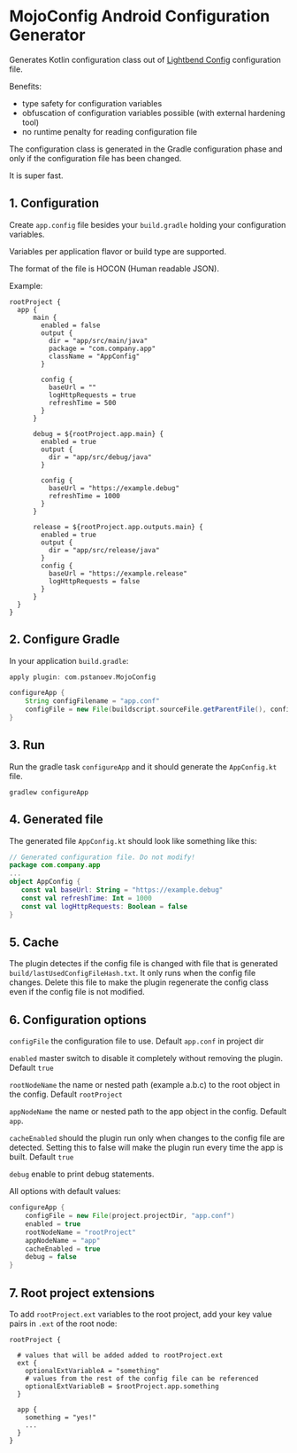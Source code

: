 # MojoConfig Android Configuration Generator

Generates Kotlin configuration class out of [Lightbend Config](https://github.com/lightbend/config) configuration file.

Benefits:
- type safety for configuration variables
- obfuscation of configuration variables possible (with external hardening tool)
- no runtime penalty for reading configuration file

The configuration class is generated in the Gradle configuration phase and only if the configuration file has been changed.

It is super fast.

## 1. Configuration
Create `app.config` file besides your ``build.gradle`` holding your configuration variables.

Variables per application flavor or build type are supported.

The format of the file is HOCON (Human readable JSON). 

Example:


```
rootProject {
  app {
	  main {
	    enabled = false
	    output {
	      dir = "app/src/main/java"
	      package = "com.company.app"
	      className = "AppConfig"
	    }
	
	    config {
	      baseUrl = ""
	      logHttpRequests = true
	      refreshTime = 500
	    }
	  }
	
	  debug = ${rootProject.app.main} {
	    enabled = true
	    output {
	      dir = "app/src/debug/java"
	    }
	
	    config {
	      baseUrl = "https://example.debug"
	      refreshTime = 1000
	    }
	  }
	
	  release = ${rootProject.app.outputs.main} {
	    enabled = true
	    output {
	      dir = "app/src/release/java"
	    }
	    config {
	      baseUrl = "https://example.release"
	      logHttpRequests = false
	    }
	  }
  }
}
```

## 2. Configure Gradle
In your application ``build.gradle``:

``` groovy
apply plugin: com.pstanoev.MojoConfig

configureApp {
    String configFilename = "app.conf"
    configFile = new File(buildscript.sourceFile.getParentFile(), configFilename)
}
```

## 3. Run
Run the gradle task ``configureApp`` and it should generate the ``AppConfig.kt`` file.

```
gradlew configureApp
```

## 4. Generated file
The generated file ``AppConfig.kt`` should look like something like this:

``` kotlin
// Generated configuration file. Do not modify!
package com.company.app
...
object AppConfig {
   const val baseUrl: String = "https://example.debug"
   const val refreshTime: Int = 1000
   const val logHttpRequests: Boolean = false
}

```

## 5. Cache
The plugin detectes if the config file is changed with file that is generated ``build/lastUsedConfigFileHash.txt``.
It only runs when the config file changes.
Delete this file to make the plugin regenerate the config class even if the config file is not modified.


## 6. Configuration options

``configFile`` the configuration file to use. Default ``app.conf`` in project dir

``enabled`` master switch to disable it completely without removing the plugin. Default ``true``

``rootNodeName`` the name or nested path (example a.b.c) to the root object in the config. Default ``rootProject``

``appNodeName`` the name or nested path to the app object in the config. Default ``app``. 

``cacheEnabled`` should the plugin run only when changes to the config file are detected. Setting this to false will make the plugin run every time the app is built. Default ``true``

``debug`` enable to print debug statements.

All options with default values:

``` groovy
configureApp {
    configFile = new File(project.projectDir, "app.conf")
    enabled = true
    rootNodeName = "rootProject"
    appNodeName = "app"
    cacheEnabled = true
    debug = false
}
```

## 7. Root project extensions
To add ``rootProject.ext`` variables to the root project, add your key  value pairs in ``.ext`` of the root node:

```
rootProject {
  
  # values that will be added added to rootProject.ext
  ext {
    optionalExtVariableA = "something"
    # values from the rest of the config file can be referenced
    optionalExtVariableB = $rootProject.app.something
  }
  
  app {
    something = "yes!"
    ...
  }
}
```

